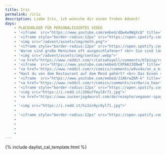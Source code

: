 ```yaml
---
title: Iris
permalink: /iris
description: Liebe Iris, ich wünsche dir einen frohen Advent!
days:
	- PLACEHOLDER FÜR PERSONALISIERTES VIDEO
	- '<iframe  src="https://www.youtube.com/embed/dQw4w9WgXcQ" title="YouTube video player" frameborder="0" allow="accelerometer; autoplay; clipboard-write; encrypted-media; gyroscope; picture-in-picture" allowfullscreen>'
	- '<iframe style="border-radius:12px" src="https://open.spotify.com/embed/track/7v1XOSPvXC9Tir8xWAmHGw?utm_source=generator" width="100%" height="380" frameBorder="0" allowfullscreen="" allow="autoplay; clipboard-write; encrypted-media; fullscreen; picture-in-picture" loading="lazy"></iframe>'
	- '<img src="/advent/assets/img/moth.png">'
	- '<iframe style="border-radius:12px" src="https://open.spotify.com/embed/track/4JjPEOCqAsLBZ9VJYfhxlX?utm_source=generator" width="100%" height="380" frameBorder="0" allowfullscreen="" allow="autoplay; clipboard-write; encrypted-media; fullscreen; picture-in-picture" loading="lazy"></iframe>'
	- 'Warum sind große Menschen oft ausgeschlafener? <br> Sie sind länger im Bett.'
	- '<img src="/advent/assets/img/centaur.webp">'
	- '<a href="https://www.reddit.com/r/Catswhoyell/comments/b7p1sq/rububububu/">Klick für Cutie</a>'
	- '<iframe  src="https://www.youtube.com/embed/CXPAAI3Q9wA" title="YouTube video player" frameborder="0" allow="accelerometer; autoplay; clipboard-write; encrypted-media; gyroscope; picture-in-picture" allowfullscreen></iframe>'
	- "<a href='https://www.reddit.com/r/comics/comments/w9vv4o/on_a_mission_oc/'>Klick für Emotionen</a>"
	- "Hast du von dem Restaurant auf dem Mond gehört? <br> Das Essen soll richtig gut sein aber das Restaurant hat keine Atmosphäre."
	- '<iframe  src="https://www.youtube.com/embed/J1A6rwZ6R-k" title="YouTube video player" frameborder="0" allow="accelerometer; autoplay; clipboard-write; encrypted-media; gyroscope; picture-in-picture" allowfullscreen></iframe>'
	- "<a href='https://www.reddit.com/r/comics/comments/vxr0wr/a_heart_for_a_heart_oc/'>Klick für Emotionen</a>"
	- '<iframe style="border-radius:12px" src="https://open.spotify.com/embed/track/5ubvP9oKmxLUVq506fgLhk?utm_source=generator" width="100%" height="380" frameBorder="0" allowfullscreen="" allow="autoplay; clipboard-write; encrypted-media; fullscreen; picture-in-picture" loading="lazy"></iframe>'
	- '<img src="https://i.redd.it/206u7feyl8r71.jpg">'
	- '<a href="https://www.zuckerjagdwurst.com/de/rezepte/veganer-spaghettikuerbis-al-forno">Schonmal einen Spaghetttikürbis gegessen?</a>'
	-
	- '<img src="https://i.redd.it/hz2zn9yc9yl71.jpg">'
	-
	- '<iframe style="border-radius:12px" src="https://open.spotify.com/embed/track/3vkQ5DAB1qQMYO4Mr9zJN6?utm_source=generator" width="100%" height="380" frameBorder="0" allowfullscreen="" allow="autoplay; clipboard-write; encrypted-media; fullscreen; picture-in-picture" loading="lazy"></iframe>'
	-
	-
	-
	-
---
```


{% include daylist_cal_template.html %}
